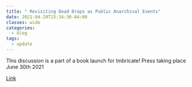 ```yaml
---
title: " Revisiting Dead Drops as Public Anarchival Events"
date: 2021-04-20T15:34:30-04:00
classes: wide
categories:
  - blog
tags:
  - update
---
```


This discussion is a part of a book launch for Imbricate! Press taking place June 30th 2021

[Link](https://johnnygainer.bearblog.dev/dead-drops/)
